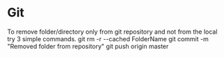 # Git








To remove folder/directory only from git repository and not from the local try 3 simple commands.
git rm -r --cached FolderName
git commit -m "Removed folder from repository"
git push origin master
